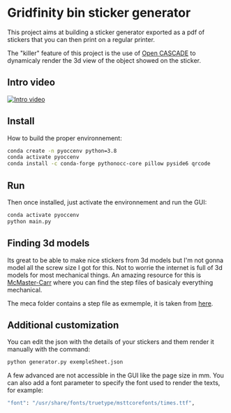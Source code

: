 # Gridfinity bin sticker generator

This project aims at building a sticker generator exported as a pdf of stickers that you can then print on a regular printer.

The "killer" feature of this project is the use of [Open CASCADE](https://www.opencascade.com/) to dynamicaly render the 3d view of the object showed on the sticker.

## Intro video

[![Intro video](https://img.youtube.com/vi/FzSsLz4fwTY/0.jpg)](https://youtu.be/FzSsLz4fwTY)

## Install

How to build the proper environnement:

```bash
conda create -n pyoccenv python=3.8
conda activate pyoccenv
conda install -c conda-forge pythonocc-core pillow pyside6 qrcode
```

## Run

Then once installed, just activate the environnement and run the GUI:

```bash
conda activate pyoccenv
python main.py
```

## Finding 3d models

Its great to be able to make nice stickers from 3d models but I'm not gonna model all the screw size I got for this. Not to worrie the internet is full of 3d models for most mechanical things. An amazing resource for this is [McMaster-Carr](https://www.mcmaster.com/) where you can find the step files of basicaly everything mechanical.

The meca folder contains a step file as exmemple, it is taken from [here](https://grabcad.com/library/ph-philips-sscrew-1).

## Additional customization

You can edit the json with the details of your stickers and them render it manually with the command:

```bash
python generator.py exempleSheet.json
```

A few advanced are not accessible in the GUI like the page size in mm. You can also add a font parameter to specify the font used to render the texts, for example:

```bash
"font": "/usr/share/fonts/truetype/msttcorefonts/times.ttf",
```
